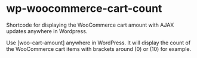 # wp-woocommerce-cart-count
Shortcode for displaying the WooCommerce cart amount with AJAX updates anywhere in Wordpress.

Use [woo-cart-amount] anywhere in WordPress. It will display the count of the WooCommerce cart items with brackets around (0) or (10) for example.

